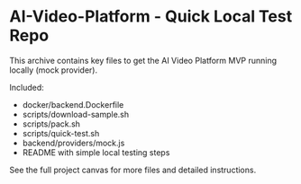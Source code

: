 # AI-Video-Platform - Quick Local Test Repo

This archive contains key files to get the AI Video Platform MVP running locally (mock provider).

Included:
- docker/backend.Dockerfile
- scripts/download-sample.sh
- scripts/pack.sh
- scripts/quick-test.sh
- backend/providers/mock.js
- README with simple local testing steps

See the full project canvas for more files and detailed instructions.

